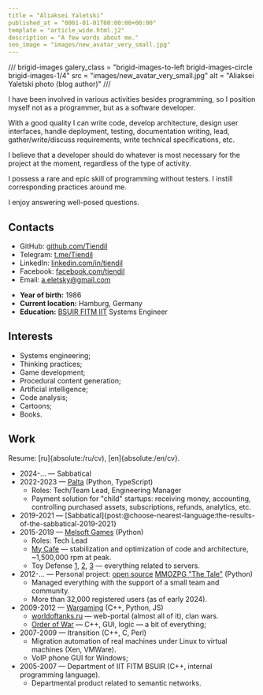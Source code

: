 ```yaml
---
title = "Aliaksei Yaletski"
published_at = "0001-01-01T00:00:00+00:00"
template = "article_wide.html.j2"
description = "A few words about me."
seo_image = "images/new_avatar_very_small.jpg"
---
```


<div class="brigid-article-columns" markdown="1">
<div class="brigid-article-column" markdown="1">

/// brigid-images
galery_class = "brigid-images-to-left brigid-images-circle brigid-images-1/4"
src = "images/new_avatar_very_small.jpg"
alt = "Aliaksei Yaletski photo (blog author)"
///

I have been involved in various activities besides programming, so I position myself not as a programmer, but as a software developer.

With a good quality I can write code, develop architecture, design user interfaces, handle deployment, testing, documentation writing, lead, gather/write/discuss requirements, write technical specifications, etc.

I believe that a developer should do whatever is most necessary for the project at the moment, regardless of the type of activity.

I possess a rare and epic skill of programming without testers. I instill corresponding practices around me.

I enjoy answering well-posed questions.

## Contacts

- GitHub: [github.com/Tiendil](https://github.com/Tiendil)
- Telegram: [t.me/Tiendil](https://t.me/Tiendil)
- LinkedIn: [linkedin.com/in/tiendil](https://linkedin.com/in/tiendil)
- Facebook: [facebook.com/tiendil](https://www.facebook.com/tiendil)
- Email: a.eletsky@gmail.com

</div>

<div class="brigid-article-column" markdown="1">

- **Year of birth:** 1986
- **Current location:** Hamburg, Germany
- **Education:** [BSUIR FITM IIT](http://www.bsuir.by/online/showpage.jsp?PageID=85166&resID=100229&lang=ru&menuItemID=102732) Systems Engineer

## Interests

- Systems engineering;
- Thinking practices;
- Game development;
- Procedural content generation;
- Artificial intelligence;
- Code analysis;
- Cartoons;
- Books.

## Work

Resume: [ru]{absolute:/ru/cv), [en]{absolute:/en/cv}.

- 2024-… — Sabbatical
- 2022-2023 — [Palta](https://palta.com/) (Python, TypeScript)
    - Roles: Tech/Team Lead, Engineering Manager
    - Payment solution for "child" startups: receiving money, accounting, controlling purchased assets, subscriptions, refunds, analytics, etc.
- 2019-2021 — [Sabbatical]{post:@choose-nearest-language:the-results-of-the-sabbatical-2019-2021}
- 2015-2019 — [Melsoft Games](http://www.melesta-games.com/) (Python)
    - Roles: Tech Lead
    - [My Cafe](https://play.google.com/store/apps/details?id=com.melesta.coffeeshop) — stabilization and optimization of code and architecture, ~1,500,000 rpm at peak.
    - Toy Defense [1](https://play.google.com/store/apps/details?id=com.melesta.toydefense&hl=en), [2](https://play.google.com/store/apps/details?id=com.melesta.toydefense2), [3](https://play.google.com/store/apps/details?id=com.melesta.toydefense3) — everything related to servers.
- 2012-… — Personal project: [open source](https://github.com/the-tale/the-tale) [MMOZPG "The Tale"](http://the-tale.org/) (Python)
    - Managed everything with the support of a small team and community.
    - More than 32,000 registered users (as of early 2024).
- 2009-2012 — [Wargaming](https://eu.wargaming.net/en) (C++, Python, JS)
    - [worldoftanks.ru](http://worldoftanks.ru/) — web-portal (almost all of it), clan wars.
    - [Order of War](http://ru.wikipedia.org/wiki/Order_of_War) — C++, GUI, logic — a bit of everything;
- 2007-2009 — Itransition (C++, C, Perl)
    - Migration automation of real machines under Linux to virtual machines (Xen, VMWare).
    - VoIP phone GUI for Windows;
- 2005-2007 — Department of IIT FITM BSUIR (C++, internal programming language).
    - Departmental product related to semantic networks.

</div>

</div>
